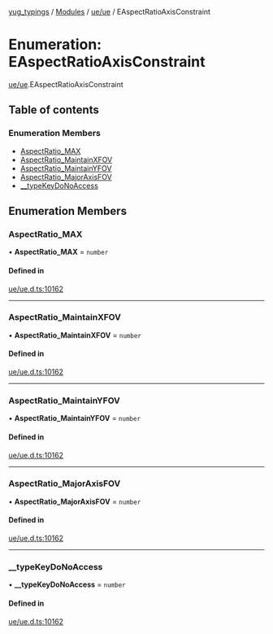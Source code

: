 [yug_typings](../README.md) / [Modules](../modules.md) / [ue/ue](../modules/ue_ue.md) / EAspectRatioAxisConstraint

# Enumeration: EAspectRatioAxisConstraint

[ue/ue](../modules/ue_ue.md).EAspectRatioAxisConstraint

## Table of contents

### Enumeration Members

- [AspectRatio\_MAX](ue_ue.EAspectRatioAxisConstraint.md#aspectratio_max)
- [AspectRatio\_MaintainXFOV](ue_ue.EAspectRatioAxisConstraint.md#aspectratio_maintainxfov)
- [AspectRatio\_MaintainYFOV](ue_ue.EAspectRatioAxisConstraint.md#aspectratio_maintainyfov)
- [AspectRatio\_MajorAxisFOV](ue_ue.EAspectRatioAxisConstraint.md#aspectratio_majoraxisfov)
- [\_\_typeKeyDoNoAccess](ue_ue.EAspectRatioAxisConstraint.md#__typekeydonoaccess)

## Enumeration Members

### AspectRatio\_MAX

• **AspectRatio\_MAX** = `number`

#### Defined in

[ue/ue.d.ts:10162](https://github.com/YugMetaverse/yug_typings/blob/b7d9b19/ue/ue.d.ts#L10162)

___

### AspectRatio\_MaintainXFOV

• **AspectRatio\_MaintainXFOV** = `number`

#### Defined in

[ue/ue.d.ts:10162](https://github.com/YugMetaverse/yug_typings/blob/b7d9b19/ue/ue.d.ts#L10162)

___

### AspectRatio\_MaintainYFOV

• **AspectRatio\_MaintainYFOV** = `number`

#### Defined in

[ue/ue.d.ts:10162](https://github.com/YugMetaverse/yug_typings/blob/b7d9b19/ue/ue.d.ts#L10162)

___

### AspectRatio\_MajorAxisFOV

• **AspectRatio\_MajorAxisFOV** = `number`

#### Defined in

[ue/ue.d.ts:10162](https://github.com/YugMetaverse/yug_typings/blob/b7d9b19/ue/ue.d.ts#L10162)

___

### \_\_typeKeyDoNoAccess

• **\_\_typeKeyDoNoAccess** = `number`

#### Defined in

[ue/ue.d.ts:10162](https://github.com/YugMetaverse/yug_typings/blob/b7d9b19/ue/ue.d.ts#L10162)
